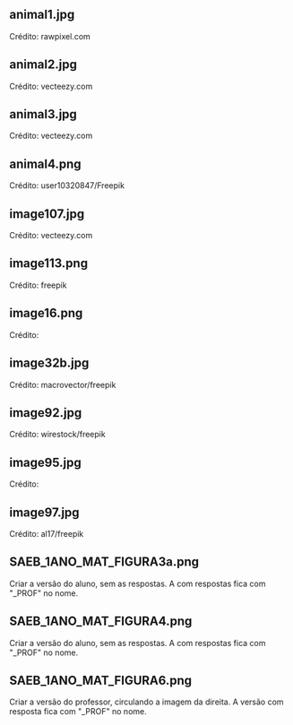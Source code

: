 animal1.jpg
----------

Crédito: rawpixel.com

animal2.jpg
----------

Crédito: vecteezy.com

animal3.jpg
----------

Crédito: vecteezy.com

animal4.png
----------

Crédito: user10320847/Freepik

image107.jpg
----------

Crédito: vecteezy.com

image113.png
----------

Crédito: freepik

image16.png
----------

Crédito: 

image32b.jpg
----------

Crédito: macrovector/freepik

image92.jpg
----------

Crédito: wirestock/freepik


image95.jpg
----------

Crédito: 

image97.jpg
----------

Crédito: al17/freepik


SAEB_1ANO_MAT_FIGURA3a.png
--------------------------
Criar a versão do aluno, sem as respostas. A com respostas fica com "_PROF" no nome.


SAEB_1ANO_MAT_FIGURA4.png
-------------------------
Criar a versão do aluno, sem as respostas. A com respostas fica com "_PROF" no nome.


SAEB_1ANO_MAT_FIGURA6.png
-------------------------
Criar a versão do professor, circulando a imagem da direita. A versão com resposta fica com "_PROF" no nome.